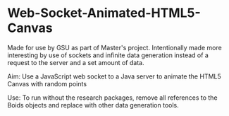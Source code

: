 # Web-Socket-Animated-HTML5-Canvas

Made for use by GSU as part of Master's project.  Intentionally made more interesting by use of sockets and infinite data generation instead of a request to the server and a set amount of data.

Aim:
Use a JavaScript web socket to a Java server to animate the HTML5 Canvas with random points

Use:
To run without the research packages, remove all references to the Boids objects and replace with other data generation tools.
